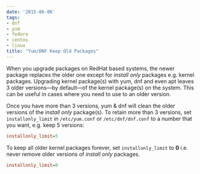 ```yaml
---
date: '2015-06-06'
tags:
- dnf
- yum
- fedora
- centos
- linux
title: "Yum/DNF Keep Old Packages"
---
```


When you upgrade packages on RedHat based systems, the newer package replaces the older one except for _install only_ packages e.g. kernel packages.
Upgrading kernel package(s) with yum, dnf and even apt leaves 3 older versions—by default—of the kernel package(s) on the system. This can be useful in cases where you need to use to an older version.
<!--more-->

Once you have more than 3 versions, yum & dnf will clean the older versions of the _install only_ package(s). To retain more than 3 versions, set `installonly_limit`  in `/etc/yum.conf` or `/etc/dnf/dnf.conf` to a number that you want, e.g. keep 5 versions:
```ini
installonly_limit=5
```

To keep all older kernel packages forever, set `installonly_limit` to **0** i.e. never remove older versions of _install only_ packages.
```ini
installonly_limit=0
```
